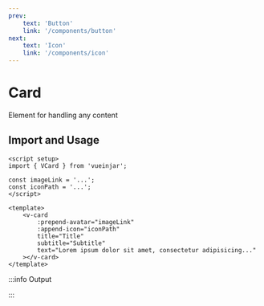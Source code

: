```yaml
---
prev:
    text: 'Button'
    link: '/components/button'
next:
    text: 'Icon'
    link: '/components/icon'
---
```


<script setup>
import { VCard } from '@lib';

const base = process.env.NODE_ENV === 'production' ? '' : '/docs';
const imageLink = `${base}/image-example.jpg`;
const iconPath = 'M12.74,5.47C15.1,6.5 16.35,9.03 15.92,11.46C17.19,12.56 18,14.19 18,16V16.17C18.31,16.06 18.65,16 19,16A3,3 0 0,1 22,19A3,3 0 0,1 19,22H6A4,4 0 0,1 2,18A4,4 0 0,1 6,14H6.27C5,12.45 4.6,10.24 5.5,8.26C6.72,5.5 9.97,4.24 12.74,5.47M11.93,7.3C10.16,6.5 8.09,7.31 7.31,9.07C6.85,10.09 6.93,11.22 7.41,12.13C8.5,10.83 10.16,10 12,10C12.7,10 13.38,10.12 14,10.34C13.94,9.06 13.18,7.86 11.93,7.3M13.55,3.64C13,3.4 12.45,3.23 11.88,3.12L14.37,1.82L15.27,4.71C14.76,4.29 14.19,3.93 13.55,3.64M6.09,4.44C5.6,4.79 5.17,5.19 4.8,5.63L4.91,2.82L7.87,3.5C7.25,3.71 6.65,4.03 6.09,4.44M18,9.71C17.91,9.12 17.78,8.55 17.59,8L19.97,9.5L17.92,11.73C18.03,11.08 18.05,10.4 18,9.71M3.04,11.3C3.11,11.9 3.24,12.47 3.43,13L1.06,11.5L3.1,9.28C3,9.93 2.97,10.61 3.04,11.3M19,18H16V16A4,4 0 0,0 12,12A4,4 0 0,0 8,16H6A2,2 0 0,0 4,18A2,2 0 0,0 6,20H19A1,1 0 0,0 20,19A1,1 0 0,0 19,18Z';
</script>

# Card

Element for handling any content

## Import and Usage

```vue {2}
<script setup>
import { VCard } from 'vueinjar';

const imageLink = '...';
const iconPath = '...';
</script>

<template>
    <v-card
        :prepend-avatar="imageLink"
        :append-icon="iconPath"
        title="Title"
        subtitle="Subtitle"
        text="Lorem ipsum dolor sit amet, consectetur adipisicing..."
    ></v-card>
</template>
```

:::info Output

<div class="vij flex">
    <v-card 
        :prepend-avatar="imageLink" 
        :append-icon="iconPath" 
        title="Title" 
        subtitle="Subtitle" 
        text="Lorem ipsum dolor sit amet, consectetur adipisicing elit. Aspernatur atque deleniti facere iure magni nulla placeat repudiandae veniam, vero."
        style="margin-block: 8px;"
    ></v-card>
</div>

:::
